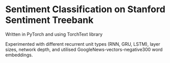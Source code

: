 # Sentiment Classification on Stanford Sentiment Treebank

Written in PyTorch and using TorchText library

Experimented with different recurrent unit types (RNN, GRU, LSTM), layer sizes, network depth, and utilised GoogleNews-vectors-negative300 word embeddings.
